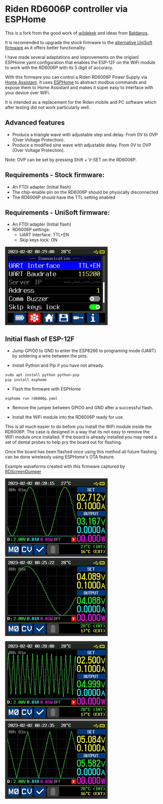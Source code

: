 # Riden RD6006P controller via ESPHome

This is a fork from the good work of [wildekek](https://github.com/wildekek/rd6006-controller) and ideas from [Baldanos](https://github.com/Baldanos/rd6006).

It is recomended to upgrade the stock firmware to the [alternative UniSoft firmware](https://www.eevblog.com/forum/testgear/ruideng-riden-rd6006-dc-power-supply/msg3998257/#msg3998257) as it offers better functionality. 

I have made several adaptations and improvements on the origianl ESPHome yaml configuration that enables the ESP-12F on the WiFi module to work with the RD6006P with its 5 digit of accuracy.

With this firmware you can control a Riden RD6006P Power Supply via [Home Assistant](https://www.home-assistant.io/). It uses [ESPHome](https://esphome.io/) to abstract modbus commands and expose them to Home Assistant and makes it super easy to interface with your device over WiFi.

It is intended as a replacement for the Riden mobile and PC software which after testing did not work particularly well.

## Advanced features
- Produce a triangle wave with adjustable step and delay. From 0V to OVP (Over Voltage Protection).
- Produce a modified sine wave with adjustable delay. From 0V to OVP (Over Voltage Protection).

Note: OVP can be set by pressing Shift + V-SET on the RD6006P.
## Requirements - Stock firmware:
- An FTDI adapter (Initial flash)
- The chip-enable pin on the RD6006P should be physically disconnected
- The RD6006P should have the TTL setting enabled

## Requirements - UniSoft firmware:
- An FTDI adapter (Initial flash)
- RD6006P settings:
  - UART Interface: TTL+EN
  - Skip keys lock: ON

![RD6006P Settings](/Examples/Settings.jpg "RD6006P Settings")

## Initial flash of ESP-12F

- Jump GPIO0 to GND to enter the ESP8266 to programing mode (UART) by soldering a wire between the pins.

- Install Python and Pip if you have not already.

```
sudo apt install python python-pip
pip install esphome
```

- Flash the firmware with ESPHome

```
esphome run rd6006p.yaml
```

- Remove the jumper between GPIO0 and GND after a successful flash.

- Install the WiFi module into the RD6006P ready for use.

This is all much easier to do before you install the WiFi module inside the RD6006P. The case is designed in a way that its not easy to remove the WiFi module once installed. If the board is already installed you may need a set of dental probes to help pry the board out for flashing.

Once the board has been flashed once using this method all future flashing can be done wirelessly using ESPHome's OTA feature.

Example waveforms created with this firmware captured by [RDScreenDumper](https://www.eevblog.com/forum/testgear/ruideng-riden-rd6006-dc-power-supply/msg3998263/#msg3998263)

![Example Sine Wave](/Examples/Sine_Wave-500.jpg "Sine Wave 500ms delay")
![Example Sine Wave](/Examples/Sine_Wave-1000.jpg "Sine Wave 1000ms delay")


![Example Triangle Wave](/Examples/Triangle_Wave-100.jpg "Triangle Wave 100ms delay, 0.1 step")
![Example Triangle Wave](/Examples/Triangle_Wave-500.jpg "Triangle Wave 500ms delay, 1.0 step")